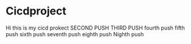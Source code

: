 # Cicdproject

Hi this is my cicd prokect
SECOND PUSH
THIRD PUSH
fourth push
fifth push
sixth push
seventh push
eighth push
Nighth push
